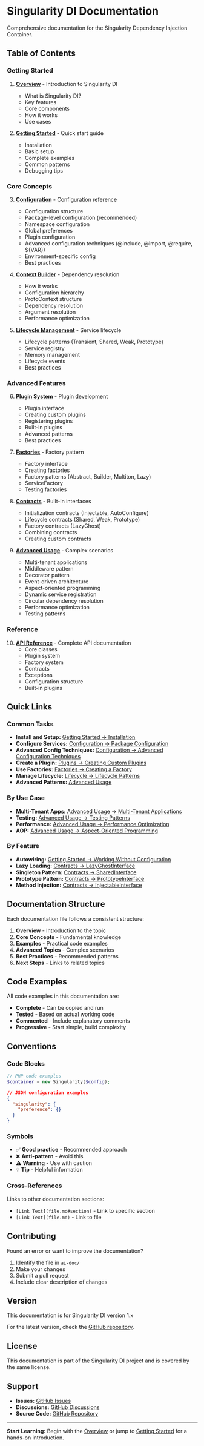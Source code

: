 # Singularity DI Documentation

Comprehensive documentation for the Singularity Dependency Injection Container.

## Table of Contents

### Getting Started

1. **[Overview](overview.md)** - Introduction to Singularity DI
   - What is Singularity DI?
   - Key features
   - Core components
   - How it works
   - Use cases

2. **[Getting Started](getting-started.md)** - Quick start guide
   - Installation
   - Basic setup
   - Complete examples
   - Common patterns
   - Debugging tips

### Core Concepts

3. **[Configuration](configuration.md)** - Configuration reference
   - Configuration structure
   - Package-level configuration (recommended)
   - Namespace configuration
   - Global preferences
   - Plugin configuration
   - Advanced configuration techniques (@include, @import, @require, ${VAR})
   - Environment-specific config
   - Best practices

4. **[Context Builder](context-builder.md)** - Dependency resolution
   - How it works
   - Configuration hierarchy
   - ProtoContext structure
   - Dependency resolution
   - Argument resolution
   - Performance optimization

5. **[Lifecycle Management](lifecycle.md)** - Service lifecycle
   - Lifecycle patterns (Transient, Shared, Weak, Prototype)
   - Service registry
   - Memory management
   - Lifecycle events
   - Best practices

### Advanced Features

6. **[Plugin System](plugins.md)** - Plugin development
   - Plugin interface
   - Creating custom plugins
   - Registering plugins
   - Built-in plugins
   - Advanced patterns
   - Best practices

7. **[Factories](factories.md)** - Factory pattern
   - Factory interface
   - Creating factories
   - Factory patterns (Abstract, Builder, Multiton, Lazy)
   - ServiceFactory
   - Testing factories

8. **[Contracts](contracts.md)** - Built-in interfaces
   - Initialization contracts (Injectable, AutoConfigure)
   - Lifecycle contracts (Shared, Weak, Prototype)
   - Factory contracts (LazyGhost)
   - Combining contracts
   - Creating custom contracts

9. **[Advanced Usage](advanced-usage.md)** - Complex scenarios
   - Multi-tenant applications
   - Middleware pattern
   - Decorator pattern
   - Event-driven architecture
   - Aspect-oriented programming
   - Dynamic service registration
   - Circular dependency resolution
   - Performance optimization
   - Testing patterns

### Reference

10. **[API Reference](api-reference.md)** - Complete API documentation
    - Core classes
    - Plugin system
    - Factory system
    - Contracts
    - Exceptions
    - Configuration structure
    - Built-in plugins

## Quick Links

### Common Tasks

- **Install and Setup:** [Getting Started → Installation](getting-started.md#installation)
- **Configure Services:** [Configuration → Package Configuration](configuration.md#package-configuration-primary-strategy)
- **Advanced Config Techniques:** [Configuration → Advanced Configuration Techniques](configuration.md#advanced-configuration-techniques)
- **Create a Plugin:** [Plugins → Creating Custom Plugins](plugins.md#creating-a-custom-plugin)
- **Use Factories:** [Factories → Creating a Factory](factories.md#creating-a-factory)
- **Manage Lifecycle:** [Lifecycle → Lifecycle Patterns](lifecycle.md#lifecycle-patterns)
- **Advanced Patterns:** [Advanced Usage](advanced-usage.md)

### By Use Case

- **Multi-Tenant Apps:** [Advanced Usage → Multi-Tenant Applications](advanced-usage.md#multi-tenant-applications)
- **Testing:** [Advanced Usage → Testing Patterns](advanced-usage.md#testing-patterns)
- **Performance:** [Advanced Usage → Performance Optimization](advanced-usage.md#performance-optimization)
- **AOP:** [Advanced Usage → Aspect-Oriented Programming](advanced-usage.md#aspect-oriented-programming-aop)

### By Feature

- **Autowiring:** [Getting Started → Working Without Configuration](getting-started.md#working-without-configuration-autowiring)
- **Lazy Loading:** [Contracts → LazyGhostInterface](contracts.md#lazyghostinterface)
- **Singleton Pattern:** [Contracts → SharedInterface](contracts.md#sharedinterface)
- **Prototype Pattern:** [Contracts → PrototypeInterface](contracts.md#prototypeinterface)
- **Method Injection:** [Contracts → InjectableInterface](contracts.md#injectableinterface)

## Documentation Structure

Each documentation file follows a consistent structure:

1. **Overview** - Introduction to the topic
2. **Core Concepts** - Fundamental knowledge
3. **Examples** - Practical code examples
4. **Advanced Topics** - Complex scenarios
5. **Best Practices** - Recommended patterns
6. **Next Steps** - Links to related topics

## Code Examples

All code examples in this documentation are:

- **Complete** - Can be copied and run
- **Tested** - Based on actual working code
- **Commented** - Include explanatory comments
- **Progressive** - Start simple, build complexity

## Conventions

### Code Blocks

```php
// PHP code examples
$container = new Singularity($config);
```

```json
// JSON configuration examples
{
  "singularity": {
    "preference": {}
  }
}
```

### Symbols

- ✅ **Good practice** - Recommended approach
- ❌ **Anti-pattern** - Avoid this
- ⚠️ **Warning** - Use with caution
- 💡 **Tip** - Helpful information

### Cross-References

Links to other documentation sections:
- `[Link Text](file.md#section)` - Link to specific section
- `[Link Text](file.md)` - Link to file

## Contributing

Found an error or want to improve the documentation?

1. Identify the file in `ai-doc/`
2. Make your changes
3. Submit a pull request
4. Include clear description of changes

## Version

This documentation is for Singularity DI version 1.x

For the latest version, check the [GitHub repository](https://github.com/Concept-Labs/singularity).

## License

This documentation is part of the Singularity DI project and is covered by the same license.

## Support

- **Issues:** [GitHub Issues](https://github.com/Concept-Labs/singularity/issues)
- **Discussions:** [GitHub Discussions](https://github.com/Concept-Labs/singularity/discussions)
- **Source Code:** [GitHub Repository](https://github.com/Concept-Labs/singularity)

---

**Start Learning:** Begin with the [Overview](overview.md) or jump to [Getting Started](getting-started.md) for a hands-on introduction.
